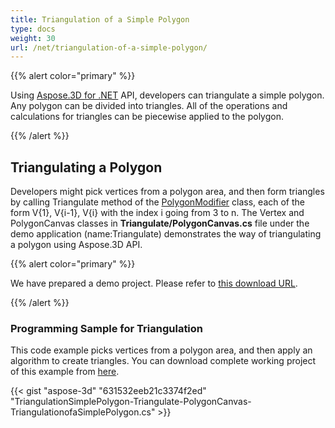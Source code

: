 ```yaml
---
title: Triangulation of a Simple Polygon
type: docs
weight: 30
url: /net/triangulation-of-a-simple-polygon/
---
```


{{% alert color="primary" %}}

Using [Aspose.3D for .NET](https://products.aspose.com/3d/net) API, developers can triangulate a simple polygon. Any polygon can be divided into triangles. All of the operations and calculations for triangles can be piecewise applied to the polygon.

{{% /alert %}}
## **Triangulating a Polygon**
Developers might pick vertices from a polygon area, and then form triangles by calling Triangulate method of the [PolygonModifier](http://www.aspose.com/api/net/3d/aspose.threed.entities/polygonmodifier) class, each of the form V{1}, V{i-1}, V{i} with the index i going from 3 to n. The Vertex and PolygonCanvas classes in **Triangulate/PolygonCanvas.cs** file under the demo application (name:Triangulate) demonstrates the way of triangulating a polygon using Aspose.3D API.

{{% alert color="primary" %}}

We have prepared a demo project. Please refer to [this download URL](https://github.com/aspose-3d/Aspose.3D-for-.NET/tree/master/TriangulationSimplePolygon).

{{% /alert %}}
### **Programming Sample for Triangulation**
This code example picks vertices from a polygon area, and then apply an algorithm to create triangles. You can download complete working project of this example from [here](https://github.com/aspose-3d/Aspose.3D-for-.NET/tree/master/TriangulationSimplePolygon).

{{< gist "aspose-3d" "631532eeb21c3374f2ed" "TriangulationSimplePolygon-Triangulate-PolygonCanvas-TriangulationofaSimplePolygon.cs" >}}
